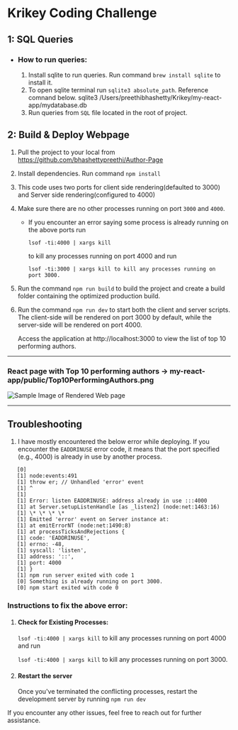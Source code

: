 # Krikey Coding Challenge

## 1: SQL Queries

- ### How to run queries:

  1.  Install sqlite to run queries. Run command `brew install sqlite` to install it.
  2.  To open sqlite terminal run `sqlite3 absolute_path`. Reference comnand below.
      sqlite3 /Users/preethibhashetty/Krikey/my-react-app/mydatabase.db
  3.  Run queries from `SQL` file located in the root of project.

## 2: Build & Deploy Webpage

1.  Pull the project to your local from https://github.com/bhashettypreethi/Author-Page
2.  Install dependencies. Run command `npm install`
3.  This code uses two ports for client side rendering(defaulted to 3000) and Server side rendering(configured to 4000)
4.  Make sure there are no other processes running on port `3000` and `4000`.

    - If you encounter an error saying some process is already running on the above ports run

          lsof -ti:4000 | xargs kill

      to kill any processes running on port 4000 and run

          lsof -ti:3000 | xargs kill to kill any processes running on port 3000.

5.  Run the command `npm run build` to build the project and create a build folder containing the optimized production build.
6.  Run the command `npm run dev` to start both the client and server scripts. The client-side will be rendered on port 3000 by default, while the server-side will be rendered on port 4000.

    Access the application at http://localhost:3000 to view the list of top 10 performing authors.

---

### React page with Top 10 performing authors -> my-react-app/public/Top10PerformingAuthors.png

![Sample Image of Rendered Web page](/Users/preethibhashetty/Krikey/my-react-app/public/Top10PerformingAuthors.png)

---

## Troubleshooting

1. I have mostly encountered the below error while deploying. If you encounter the `EADDRINUSE` error code, it means that the port specified (e.g., 4000) is already in use by another process.

```
   [0]
   [1] node:events:491
   [1] throw er; // Unhandled 'error' event
   [1] ^
   [1]
   [1] Error: listen EADDRINUSE: address already in use :::4000
   [1] at Server.setupListenHandle [as _listen2] (node:net:1463:16)
   [1] \* \* \* \*
   [1] Emitted 'error' event on Server instance at:
   [1] at emitErrorNT (node:net:1490:8)
   [1] at processTicksAndRejections {
   [1] code: 'EADDRINUSE',
   [1] errno: -48,
   [1] syscall: 'listen',
   [1] address: '::',
   [1] port: 4000
   [1] }
   [1] npm run server exited with code 1
   [0] Something is already running on port 3000.
   [0] npm start exited with code 0
```

### Instructions to fix the above error:

1.  #### Check for Existing Processes:

    `lsof -ti:4000 | xargs kill` to kill any processes running on port 4000 and run

    `lsof -ti:4000 | xargs kill` to kill any processes running on port 3000.

2.  #### Restart the server
    Once you've terminated the conflicting processes, restart the development server by running `npm run dev`

If you encounter any other issues, feel free to reach out for further assistance.
